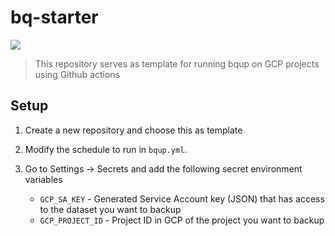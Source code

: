 # bq-starter
![](https://github.com/thinkingmachines/heartbeat-bqups/workflows/Bqup/badge.svg)
> This repository serves as template for running bqup on GCP projects using Github actions

## Setup

1. Create a new repository and choose this as template

2. Modify the schedule to run in `bqup.yml`.

3. Go to Settings -> Secrets and add the following secret environment variables
    - `GCP_SA_KEY` - Generated Service Account key (JSON) that has access to the dataset you want to backup
    - `GCP_PROJECT_ID` - Project ID in GCP of the project you want to backup
